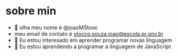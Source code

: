 # sobre min

- 👋 olha meu nome é @joaoMStooc
- meu email de contato é stocco.souza.joao@escola.pr.gov.br
- 👀 Eu estou interesado em aprender programar novas linguagem
- 🌱 Eu estou aprendendo a programar a linguagem de JavaScript
<!---
joaoMStooc/joaoMStooc is a ✨ special ✨ repository because its `README.md` (this file) appears on your GitHub profile.
You can click the Preview link to take a look at your changes.
--->
